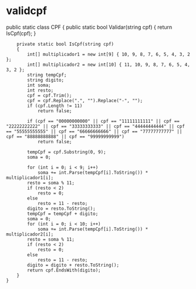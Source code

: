 # validcpf

public static class CPF
    {
        public static bool Validar(string cpf)
        {
            return IsCpf(cpf);
        }

        private static bool IsCpf(string cpf)
        {
            int[] multiplicador1 = new int[9] { 10, 9, 8, 7, 6, 5, 4, 3, 2 };
            int[] multiplicador2 = new int[10] { 11, 10, 9, 8, 7, 6, 5, 4, 3, 2 };
            string tempCpf;
            string digito;
            int soma;
            int resto;
            cpf = cpf.Trim();
            cpf = cpf.Replace(".", "").Replace("-", "");
            if (cpf.Length != 11)
                return false;

            if (cpf == "00000000000" || cpf == "11111111111" || cpf == "22222222222" || cpf == "33333333333" || cpf == "44444444444" || cpf == "55555555555" || cpf == "66666666666" || cpf == "77777777777" || cpf == "88888888888" || cpf == "99999999999")
                return false;

            tempCpf = cpf.Substring(0, 9);
            soma = 0;

            for (int i = 0; i < 9; i++)
                soma += int.Parse(tempCpf[i].ToString()) * multiplicador1[i];
            resto = soma % 11;
            if (resto < 2)
                resto = 0;
            else
                resto = 11 - resto;
            digito = resto.ToString();
            tempCpf = tempCpf + digito;
            soma = 0;
            for (int i = 0; i < 10; i++)
                soma += int.Parse(tempCpf[i].ToString()) * multiplicador2[i];
            resto = soma % 11;
            if (resto < 2)
                resto = 0;
            else
                resto = 11 - resto;
            digito = digito + resto.ToString();
            return cpf.EndsWith(digito);
        }
    }
